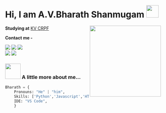 <h1> Hi, I am A.V.Bharath Shanmugam <img src="https://media.giphy.com/media/RMNuCYYKbWu4SisSBA/giphy.gif" width="40"> </h1>
<img align="right" src="https://i.imgur.com/nxMs7Bb.png" width="230">

**Studying at** [KV CRPF](https://avadicrpf.kvs.ac.in/ "KV CRPF")

**Contact me -**
</br>

<a href="https://telegram.me/pythonnotfound"> <img src="https://img.shields.io/badge/Telegram-2CA5E0?style=for-the-badge&logo=telegram&logoColor=white"></a> 
<a href=""><img src="https://img.shields.io/badge/Discord-7289DA?style=for-the-badge&logo=discord&logoColor=white"></a>
<a href=""><img src="https://img.shields.io/badge/Twitter-1DA1F2?style=for-the-badge&logo=twitter&logoColor=white"></a> </br>
<a href=""><img src="https://img.shields.io/badge/Stack_Overflow-FE7A16?style=for-the-badge&logo=stack-overflow&logoColor=white"></a>
<a href=""><img src="https://img.shields.io/badge/Reddit-FF4500?style=for-the-badge&logo=reddit&logoColor=white"></a>

### <img src="https://media.giphy.com/media/VgCDAzcKvsR6OM0uWg/giphy.gif" width="50"> A little more about me...  
```py
Bharath = {
    Pronouns: "He" | "him",
    Skills: ['Python','Javascript','HTML','Bash'],
    IDE: "VS Code",
    }
```
<!--<a href="https://telegram.me/pythonnotfound"><img src="https://img.shields.io/badge/Telegram-2CA5E0?style=for-the-badge&logo=telegram&logoColor=white"></a> -->

